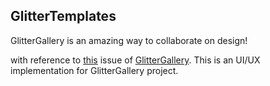 ## GlitterTemplates

GlitterGallery is an amazing way to collaborate on design! 

with reference to [this](https://github.com/glittergallery/GlitterGallery/issues/105) issue of [GlitterGallery](https://github.com/glittergallery/GlitterGallery).
This is an UI/UX implementation for GlitterGallery project.